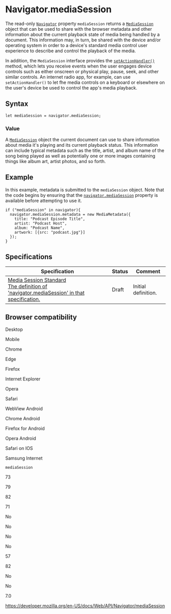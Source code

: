 # Navigator.mediaSession

The read-only [`Navigator`](../navigator) property `mediaSession` returns a [`MediaSession`](../mediasession) object that can be used to share with the browser metadata and other information about the current playback state of media being handled by a document. This information may, in turn, be shared with the device and/or operating system in order to a device's standard media control user experience to describe and control the playback of the media.

In addition, the `MediaSession` interface provides the [`setActionHandler()`](../mediasession/setactionhandler) method, which lets you receive events when the user engages device controls such as either onscreen or physical play, pause, seek, and other similar controls. An internet radio app, for example, can use `setActionHandler()` to let fhe media controls on a keyboard or elsewhere on the user's device be used to control the app's media playback.

## Syntax

    let mediaSession = navigator.mediaSession;

### Value

A [`MediaSession`](../mediasession) object the current document can use to share information about media it's playing and its current playback status. This information can include typical metadata such as the title, artist, and album name of the song being played as well as potentially one or more images containing things like album art, artist photos, and so forth.

## Example

In this example, metadata is submitted to the `mediaSession` object. Note that the code begins by ensuring that the [`navigator.mediaSession`](mediasession) property is available before attempting to use it.

    if ("mediaSession" in navigator){
      navigator.mediaSession.metadata = new MediaMetadata({
        title: "Podcast Episode Title",
        artist: "Podcast Host",
        album: "Podcast Name",
        artwork: [{src: "podcast.jpg"}]
      });
    }

## Specifications

<table><thead><tr class="header"><th>Specification</th><th>Status</th><th>Comment</th></tr></thead><tbody><tr class="odd"><td><a href="https://w3c.github.io/mediasession/#dom-navigator-mediasession">Media Session Standard<br />
<span class="small">The definition of 'navigator.mediaSession' in that specification.</span></a></td><td><span class="spec-draft">Draft</span></td><td>Initial definition.</td></tr></tbody></table>

## Browser compatibility

Desktop

Mobile

Chrome

Edge

Firefox

Internet Explorer

Opera

Safari

WebView Android

Chrome Android

Firefox for Android

Opera Android

Safari on IOS

Samsung Internet

`mediaSession`

73

79

82

71

No

No

No

No

57

82

No

No

7.0

<a href="https://developer.mozilla.org/en-US/docs/Web/API/Navigator/mediaSession" class="_attribution-link">https://developer.mozilla.org/en-US/docs/Web/API/Navigator/mediaSession</a>
